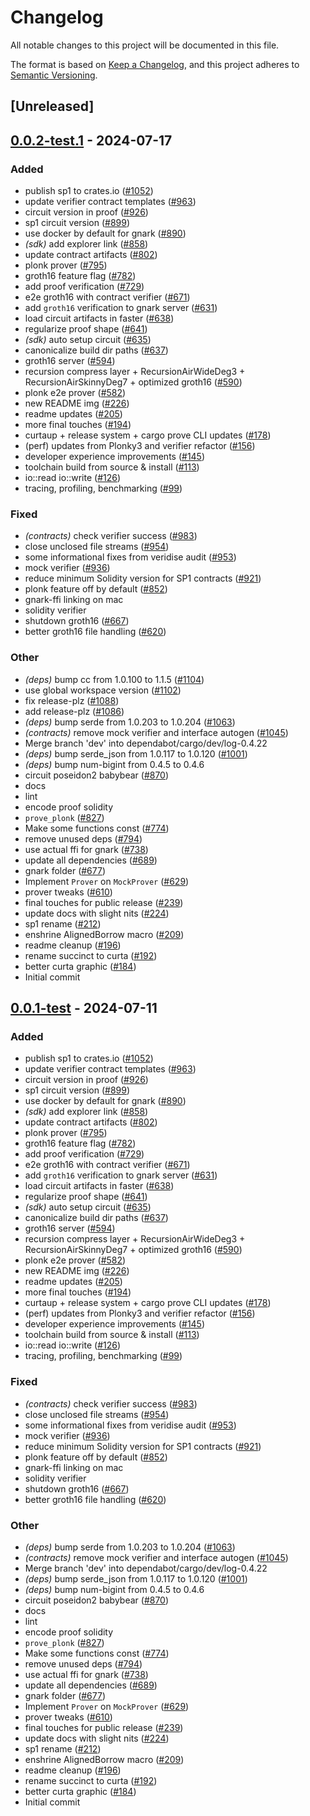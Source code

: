 # Changelog

All notable changes to this project will be documented in this file.

The format is based on [Keep a Changelog](https://keepachangelog.com/en/1.0.0/),
and this project adheres to [Semantic Versioning](https://semver.org/spec/v2.0.0.html).

## [Unreleased]

## [0.0.2-test.1](https://github.com/succinctlabs/sp1/compare/sp1-recursion-gnark-ffi-v0.0.2-test...sp1-recursion-gnark-ffi-v0.0.2-test.1) - 2024-07-17

### Added
- publish sp1 to crates.io ([#1052](https://github.com/succinctlabs/sp1/pull/1052))
- update verifier contract templates ([#963](https://github.com/succinctlabs/sp1/pull/963))
- circuit version in proof ([#926](https://github.com/succinctlabs/sp1/pull/926))
- sp1 circuit version ([#899](https://github.com/succinctlabs/sp1/pull/899))
- use docker by default for gnark ([#890](https://github.com/succinctlabs/sp1/pull/890))
- *(sdk)* add explorer link ([#858](https://github.com/succinctlabs/sp1/pull/858))
- update contract artifacts ([#802](https://github.com/succinctlabs/sp1/pull/802))
- plonk prover ([#795](https://github.com/succinctlabs/sp1/pull/795))
- groth16 feature flag ([#782](https://github.com/succinctlabs/sp1/pull/782))
- add proof verification ([#729](https://github.com/succinctlabs/sp1/pull/729))
- e2e groth16 with contract verifier ([#671](https://github.com/succinctlabs/sp1/pull/671))
- add `groth16` verification to gnark server ([#631](https://github.com/succinctlabs/sp1/pull/631))
- load circuit artifacts in faster ([#638](https://github.com/succinctlabs/sp1/pull/638))
- regularize proof shape ([#641](https://github.com/succinctlabs/sp1/pull/641))
- *(sdk)* auto setup circuit ([#635](https://github.com/succinctlabs/sp1/pull/635))
- canonicalize build dir paths ([#637](https://github.com/succinctlabs/sp1/pull/637))
- groth16 server ([#594](https://github.com/succinctlabs/sp1/pull/594))
- recursion compress layer + RecursionAirWideDeg3 + RecursionAirSkinnyDeg7 + optimized groth16 ([#590](https://github.com/succinctlabs/sp1/pull/590))
- plonk e2e prover ([#582](https://github.com/succinctlabs/sp1/pull/582))
- new README img ([#226](https://github.com/succinctlabs/sp1/pull/226))
- readme updates ([#205](https://github.com/succinctlabs/sp1/pull/205))
- more final touches ([#194](https://github.com/succinctlabs/sp1/pull/194))
- curtaup + release system + cargo prove CLI updates ([#178](https://github.com/succinctlabs/sp1/pull/178))
- (perf) updates from Plonky3 and verifier refactor ([#156](https://github.com/succinctlabs/sp1/pull/156))
- developer experience improvements ([#145](https://github.com/succinctlabs/sp1/pull/145))
- toolchain build from source & install ([#113](https://github.com/succinctlabs/sp1/pull/113))
- io::read io::write ([#126](https://github.com/succinctlabs/sp1/pull/126))
- tracing, profiling, benchmarking ([#99](https://github.com/succinctlabs/sp1/pull/99))

### Fixed
- *(contracts)* check verifier success ([#983](https://github.com/succinctlabs/sp1/pull/983))
- close unclosed file streams ([#954](https://github.com/succinctlabs/sp1/pull/954))
- some informational fixes from veridise audit ([#953](https://github.com/succinctlabs/sp1/pull/953))
- mock verifier ([#936](https://github.com/succinctlabs/sp1/pull/936))
- reduce minimum Solidity version for SP1 contracts ([#921](https://github.com/succinctlabs/sp1/pull/921))
- plonk feature off by default ([#852](https://github.com/succinctlabs/sp1/pull/852))
- gnark-ffi linking on mac
- solidity verifier
- shutdown groth16 ([#667](https://github.com/succinctlabs/sp1/pull/667))
- better groth16 file handling ([#620](https://github.com/succinctlabs/sp1/pull/620))

### Other
- *(deps)* bump cc from 1.0.100 to 1.1.5 ([#1104](https://github.com/succinctlabs/sp1/pull/1104))
- use global workspace version ([#1102](https://github.com/succinctlabs/sp1/pull/1102))
- fix release-plz ([#1088](https://github.com/succinctlabs/sp1/pull/1088))
- add release-plz ([#1086](https://github.com/succinctlabs/sp1/pull/1086))
- *(deps)* bump serde from 1.0.203 to 1.0.204 ([#1063](https://github.com/succinctlabs/sp1/pull/1063))
- *(contracts)* remove mock verifier and interface autogen ([#1045](https://github.com/succinctlabs/sp1/pull/1045))
- Merge branch 'dev' into dependabot/cargo/dev/log-0.4.22
- *(deps)* bump serde_json from 1.0.117 to 1.0.120 ([#1001](https://github.com/succinctlabs/sp1/pull/1001))
- *(deps)* bump num-bigint from 0.4.5 to 0.4.6
- circuit poseidon2 babybear ([#870](https://github.com/succinctlabs/sp1/pull/870))
- docs
- lint
- encode proof solidity
- `prove_plonk` ([#827](https://github.com/succinctlabs/sp1/pull/827))
- Make some functions const ([#774](https://github.com/succinctlabs/sp1/pull/774))
- remove unused deps ([#794](https://github.com/succinctlabs/sp1/pull/794))
- use actual ffi for gnark ([#738](https://github.com/succinctlabs/sp1/pull/738))
- update all dependencies ([#689](https://github.com/succinctlabs/sp1/pull/689))
- gnark folder ([#677](https://github.com/succinctlabs/sp1/pull/677))
- Implement `Prover` on `MockProver` ([#629](https://github.com/succinctlabs/sp1/pull/629))
- prover tweaks ([#610](https://github.com/succinctlabs/sp1/pull/610))
- final touches for public release ([#239](https://github.com/succinctlabs/sp1/pull/239))
- update docs with slight nits ([#224](https://github.com/succinctlabs/sp1/pull/224))
- sp1 rename ([#212](https://github.com/succinctlabs/sp1/pull/212))
- enshrine AlignedBorrow macro ([#209](https://github.com/succinctlabs/sp1/pull/209))
- readme cleanup ([#196](https://github.com/succinctlabs/sp1/pull/196))
- rename succinct to curta ([#192](https://github.com/succinctlabs/sp1/pull/192))
- better curta graphic ([#184](https://github.com/succinctlabs/sp1/pull/184))
- Initial commit

## [0.0.1-test](https://github.com/succinctlabs/sp1/compare/sp1-recursion-gnark-ffi-v0.0.0-test...sp1-recursion-gnark-ffi-v0.0.1-test) - 2024-07-11

### Added

- publish sp1 to crates.io ([#1052](https://github.com/succinctlabs/sp1/pull/1052))
- update verifier contract templates ([#963](https://github.com/succinctlabs/sp1/pull/963))
- circuit version in proof ([#926](https://github.com/succinctlabs/sp1/pull/926))
- sp1 circuit version ([#899](https://github.com/succinctlabs/sp1/pull/899))
- use docker by default for gnark ([#890](https://github.com/succinctlabs/sp1/pull/890))
- _(sdk)_ add explorer link ([#858](https://github.com/succinctlabs/sp1/pull/858))
- update contract artifacts ([#802](https://github.com/succinctlabs/sp1/pull/802))
- plonk prover ([#795](https://github.com/succinctlabs/sp1/pull/795))
- groth16 feature flag ([#782](https://github.com/succinctlabs/sp1/pull/782))
- add proof verification ([#729](https://github.com/succinctlabs/sp1/pull/729))
- e2e groth16 with contract verifier ([#671](https://github.com/succinctlabs/sp1/pull/671))
- add `groth16` verification to gnark server ([#631](https://github.com/succinctlabs/sp1/pull/631))
- load circuit artifacts in faster ([#638](https://github.com/succinctlabs/sp1/pull/638))
- regularize proof shape ([#641](https://github.com/succinctlabs/sp1/pull/641))
- _(sdk)_ auto setup circuit ([#635](https://github.com/succinctlabs/sp1/pull/635))
- canonicalize build dir paths ([#637](https://github.com/succinctlabs/sp1/pull/637))
- groth16 server ([#594](https://github.com/succinctlabs/sp1/pull/594))
- recursion compress layer + RecursionAirWideDeg3 + RecursionAirSkinnyDeg7 + optimized groth16 ([#590](https://github.com/succinctlabs/sp1/pull/590))
- plonk e2e prover ([#582](https://github.com/succinctlabs/sp1/pull/582))
- new README img ([#226](https://github.com/succinctlabs/sp1/pull/226))
- readme updates ([#205](https://github.com/succinctlabs/sp1/pull/205))
- more final touches ([#194](https://github.com/succinctlabs/sp1/pull/194))
- curtaup + release system + cargo prove CLI updates ([#178](https://github.com/succinctlabs/sp1/pull/178))
- (perf) updates from Plonky3 and verifier refactor ([#156](https://github.com/succinctlabs/sp1/pull/156))
- developer experience improvements ([#145](https://github.com/succinctlabs/sp1/pull/145))
- toolchain build from source & install ([#113](https://github.com/succinctlabs/sp1/pull/113))
- io::read io::write ([#126](https://github.com/succinctlabs/sp1/pull/126))
- tracing, profiling, benchmarking ([#99](https://github.com/succinctlabs/sp1/pull/99))

### Fixed

- _(contracts)_ check verifier success ([#983](https://github.com/succinctlabs/sp1/pull/983))
- close unclosed file streams ([#954](https://github.com/succinctlabs/sp1/pull/954))
- some informational fixes from veridise audit ([#953](https://github.com/succinctlabs/sp1/pull/953))
- mock verifier ([#936](https://github.com/succinctlabs/sp1/pull/936))
- reduce minimum Solidity version for SP1 contracts ([#921](https://github.com/succinctlabs/sp1/pull/921))
- plonk feature off by default ([#852](https://github.com/succinctlabs/sp1/pull/852))
- gnark-ffi linking on mac
- solidity verifier
- shutdown groth16 ([#667](https://github.com/succinctlabs/sp1/pull/667))
- better groth16 file handling ([#620](https://github.com/succinctlabs/sp1/pull/620))

### Other

- _(deps)_ bump serde from 1.0.203 to 1.0.204 ([#1063](https://github.com/succinctlabs/sp1/pull/1063))
- _(contracts)_ remove mock verifier and interface autogen ([#1045](https://github.com/succinctlabs/sp1/pull/1045))
- Merge branch 'dev' into dependabot/cargo/dev/log-0.4.22
- _(deps)_ bump serde_json from 1.0.117 to 1.0.120 ([#1001](https://github.com/succinctlabs/sp1/pull/1001))
- _(deps)_ bump num-bigint from 0.4.5 to 0.4.6
- circuit poseidon2 babybear ([#870](https://github.com/succinctlabs/sp1/pull/870))
- docs
- lint
- encode proof solidity
- `prove_plonk` ([#827](https://github.com/succinctlabs/sp1/pull/827))
- Make some functions const ([#774](https://github.com/succinctlabs/sp1/pull/774))
- remove unused deps ([#794](https://github.com/succinctlabs/sp1/pull/794))
- use actual ffi for gnark ([#738](https://github.com/succinctlabs/sp1/pull/738))
- update all dependencies ([#689](https://github.com/succinctlabs/sp1/pull/689))
- gnark folder ([#677](https://github.com/succinctlabs/sp1/pull/677))
- Implement `Prover` on `MockProver` ([#629](https://github.com/succinctlabs/sp1/pull/629))
- prover tweaks ([#610](https://github.com/succinctlabs/sp1/pull/610))
- final touches for public release ([#239](https://github.com/succinctlabs/sp1/pull/239))
- update docs with slight nits ([#224](https://github.com/succinctlabs/sp1/pull/224))
- sp1 rename ([#212](https://github.com/succinctlabs/sp1/pull/212))
- enshrine AlignedBorrow macro ([#209](https://github.com/succinctlabs/sp1/pull/209))
- readme cleanup ([#196](https://github.com/succinctlabs/sp1/pull/196))
- rename succinct to curta ([#192](https://github.com/succinctlabs/sp1/pull/192))
- better curta graphic ([#184](https://github.com/succinctlabs/sp1/pull/184))
- Initial commit
